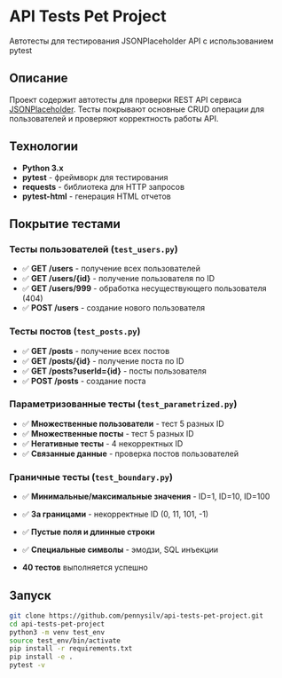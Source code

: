 # API Tests Pet Project

Автотесты для тестирования JSONPlaceholder API с использованием pytest

## Описание
Проект содержит автотесты для проверки REST API сервиса [JSONPlaceholder](https://jsonplaceholder.typicode.com).
Тесты покрывают основные CRUD операции для пользователей и проверяют корректность работы API.

## Технологии
- **Python 3.x**
- **pytest** - фреймворк для тестирования
- **requests** - библиотека для HTTP запросов
- **pytest-html** - генерация HTML отчетов

## Покрытие тестами

### Тесты пользователей (`test_users.py`)
- ✅ **GET /users** - получение всех пользователей
- ✅ **GET /users/{id}** - получение пользователя по ID
- ✅ **GET /users/999** - обработка несуществующего пользователя (404)
- ✅ **POST /users** - создание нового пользователя

### Тесты постов (`test_posts.py`)
- ✅ **GET /posts** - получение всех постов
- ✅ **GET /posts/{id}** - получение поста по ID
- ✅ **GET /posts?userId={id}** - посты пользователя
- ✅ **POST /posts** - создание поста

### Параметризованные тесты (`test_parametrized.py`)
- ✅ **Множественные пользователи** - тест 5 разных ID
- ✅ **Множественные посты** - тест 5 разных ID  
- ✅ **Негативные тесты** - 4 некорректных ID
- ✅ **Связанные данные** - проверка постов пользователей

### Граничные тесты (`test_boundary.py`)
- ✅ **Минимальные/максимальные значения** - ID=1, ID=10, ID=100
- ✅ **За границами** - некорректные ID (0, 11, 101, -1)
- ✅ **Пустые поля и длинные строки**
- ✅ **Специальные символы** - эмодзи, SQL инъекции

- **40 тестов** выполняется успешно

## Запуск
```bash
git clone https://github.com/pennysilv/api-tests-pet-project.git
cd api-tests-pet-project
python3 -m venv test_env
source test_env/bin/activate
pip install -r requirements.txt
pip install -e .
pytest -v
